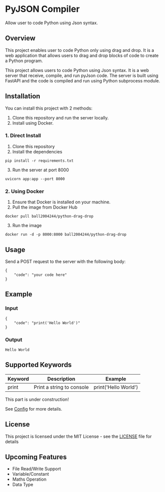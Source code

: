 # PyJSON Compiler

Allow user to code Python using Json syntax.

## Overview

This project enables user to code Python only using drag and drop. It is a web application that allows users to drag and drop blocks of code to create a Python program.

This project allows users to code Python using Json syntax. It is a web server that receive, compile, and run pyJson code. The server is built using FastAPI and the code is compiled and run using Python subprocess module.

## Installation

You can install this project with 2 methods:

1. Clone this repository and run the server locally.
2. Install using Docker.

### 1. Direct Install

1. Clone this repository
2. Install the dependencies

```
pip install -r requirements.txt
```

3. Run the server at port 8000

```
uvicorn app:app --port 8000
```

### 2. Using Docker

1. Ensure that Docker is installed on your machine.
2. Pull the image from Docker Hub

```
docker pull ball2004244/python-drag-drop
```

3. Run the image

```
docker run -d -p 8000:8000 ball2004244/python-drag-drop
```

## Usage

Send a POST request to the server with the following body:

```
{
    "code": "your code here"
}
```

## Example

### Input

```
{
    "code": "print('Hello World')"
}
```

### Output

```
Hello World
```

## Supported Keywords

| Keyword | Description               | Example              |
| ------- | ------------------------- | -------------------- |
| print   | Print a string to console | print('Hello World') |

This part is under construction!

See [Config](pyjson.cofig.json) for more details.

## License

This project is licensed under the MIT License - see the [LICENSE](LICENSE) file for details

## Upcoming Features

- File Read/Write Support
- Variable/Constant
- Maths Operation
- Data Type

